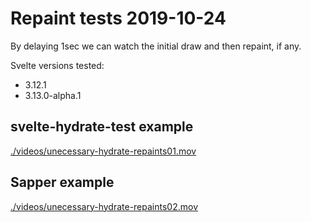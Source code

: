 # Repaint tests 2019-10-24

By delaying 1sec we can watch the initial draw and then repaint, if any.

Svelte versions tested:
+ 3.12.1
+ 3.13.0-alpha.1

## svelte-hydrate-test example

[./videos/unecessary-hydrate-repaints01.mov](./videos/unecessary-hydrate-repaints01.mov)

## Sapper example

[./videos/unecessary-hydrate-repaints02.mov](./videos/unecessary-hydrate-repaints02.mov)
